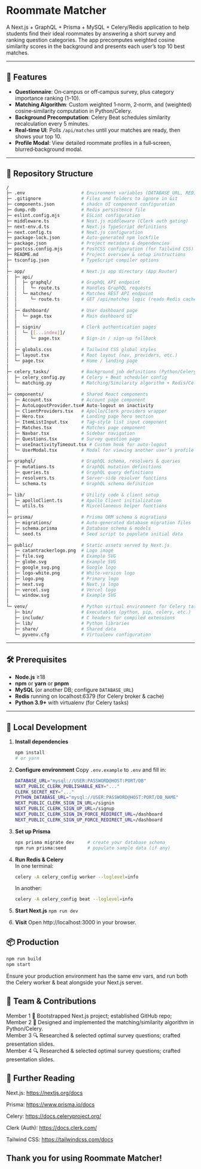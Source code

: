 # Roommate Matcher

A Next.js + GraphQL + Prisma + MySQL + Celery/Redis application to help students find their ideal roommates by answering a short survey and ranking question categories. The app precomputes weighted cosine similarity scores in the background and presents each user’s top 10 best matches.

---

## 🚀 Features

- **Questionnaire**: On‑campus or off‑campus survey, plus category importance ranking (1–10).  
- **Matching Algorithm**: Custom weighted 1‑norm, 2‑norm, and (weighted) cosine‑similarity computation in Python/Celery.  
- **Background Precomputation**: Celery Beat schedules similarity recalculation every 5 minutes.  
- **Real‑time UI**: Polls `/api/matches` until your matches are ready, then shows your top 10.  
- **Profile Modal**: View detailed roommate profiles in a full‑screen, blurred‑background modal.

---

## 📁 Repository Structure
```bash
/
├─ .env                     # Environment variables (DATABASE_URL, REDIS_URL, etc.)
├─ .gitignore               # Files and folders to ignore in Git
├─ components.json          # shadcn UI component configuration
├─ dump.rdb                 # Redis persistence file
├─ eslint.config.mjs        # ESLint configuration
├─ middleware.ts            # Next.js middleware (Clerk auth gating)
├─ next-env.d.ts            # Next.js TypeScript definitions
├─ next.config.ts           # Next.js configuration
├─ package-lock.json        # Auto‑generated npm lockfile
├─ package.json             # Project metadata & dependencies
├─ postcss.config.mjs       # PostCSS configuration (for Tailwind CSS)
├─ README.md                # Project overview & setup instructions
├─ tsconfig.json            # TypeScript compiler options
│
├─ app/                     # Next.js app directory (App Router)
│  ├─ api/
│  │  ├─ graphql/           # GraphQL API endpoint
│  │  │  └─ route.ts        # Handles GraphQL requests
│  │  └─ matches/           # Matches REST API endpoint
│  │     └─ route.ts        # GET /api/matches logic (reads Redis cache, polls status)
│  │
│  ├─ dashboard/            # User dashboard page
│  │  └─ page.tsx           # Main dashboard UI
│  │
│  ├─ signin/               # Clerk authentication pages
│  │  └─ [[...index]]/
│  │     └─ page.tsx        # Sign-in / sign-up fallback
│  │
│  ├─ globals.css           # Tailwind CSS global styles
│  ├─ layout.tsx            # Root layout (nav, providers, etc.)
│  └─ page.tsx              # Home / landing page
│
├─ celery_tasks/            # Background job definitions (Python/Celery)
│  ├─ celery_config.py      # Celery + Beat scheduler config
│  └─ matching.py           # Matching/Similarity algorithm + Redis/Celery logic
│
├─ components/              # Shared React components
│  ├─ Account.tsx           # Account page component
│  ├─ AutoLogoutProvider.tsx# Auto‑logout on inactivity
│  ├─ ClientProviders.tsx   # Apollo/Clerk providers wrapper
│  ├─ Hero.tsx              # Landing page hero section
│  ├─ ItemListInput.tsx     # Tag‑style list input component
│  ├─ Matches.tsx           # Matches page component
│  ├─ Navbar.tsx            # Sidebar navigation
│  ├─ Questions.tsx         # Survey question page
│  ├─ useInactivityTimeout.tsx # Custom hook for auto‑logout
│  └─ UserModal.tsx         # Modal for viewing another user’s profile
│
├─ graphql/                 # GraphQL schema, resolvers & queries
│  ├─ mutations.ts          # GraphQL mutation definitions
│  ├─ queries.ts            # GraphQL query definitions
│  ├─ resolvers.ts          # Server-side resolver functions
│  └─ schema.ts             # GraphQL schema definition
│
├─ lib/                     # Utility code & client setup
│  ├─ apolloClient.ts       # Apollo Client initialization
│  └─ utils.ts              # Miscellaneous helper functions
│
├─ prisma/                  # Prisma ORM schema & migrations
│  ├─ migrations/           # Auto‑generated database migration files
│  ├─ schema.prisma         # Database schema & models
│  └─ seed.ts               # Seed script to populate initial data
│
├─ public/                  # Static assets served by Next.js
│  ├─ catantrackerlogo.png  # Logo image
│  ├─ file.svg              # Example SVG
│  ├─ globe.svg             # Example SVG
│  ├─ google_svg.png        # Google logo
│  ├─ logo-white.png        # White‑version logo
│  ├─ logo.png              # Primary logo
│  ├─ next.svg              # Next.js logo
│  ├─ vercel.svg            # Vercel logo
│  └─ window.svg            # Example SVG
│
└─ venv/                    # Python virtual environment for Celery tasks
   ├─ bin/                  # Executables (python, pip, celery, etc.)
   ├─ include/              # C headers for compiled extensions
   ├─ lib/                  # Python libraries
   ├─ share/                # Shared data
   └─ pyvenv.cfg            # Virtualenv configuration
```
---

## 🛠️ Prerequisites

- **Node.js** ≥18  
- **npm** or **yarn** or **pnpm**  
- **MySQL** (or another DB; configure `DATABASE_URL`)  
- **Redis** running on localhost:6379 (for Celery broker & cache)  
- **Python 3.9+** with virtualenv (for Celery tasks)  

---

## 🔧 Local Development

1. **Install dependencies**  
   ```bash
   npm install
   # or yarn
   ```

2. **Configure environment** 
Copy `.env.example` to `.env` and fill in:
    ```bash
    DATABASE_URL="mysql://USER:PASSWORD@HOST:PORT/DB"
    NEXT_PUBLIC_CLERK_PUBLISHABLE_KEY="..."
    CLERK_SECRET_KEY="..."
    PYTHON_DATABASE_URL="mysql://USER:PASSWORD@HOST:PORT/DB_NAME"
    NEXT_PUBLIC_CLERK_SIGN_IN_URL=/signin
    NEXT_PUBLIC_CLERK_SIGN_UP_URL=/signup
    NEXT_PUBLIC_CLERK_SIGN_IN_FORCE_REDIRECT_URL=/dashboard
    NEXT_PUBLIC_CLERK_SIGN_UP_FORCE_REDIRECT_URL=/dashboard
    ```

3. **Set up Prisma** 
    ```bash
    npx prisma migrate dev     # create your database schema
    npm run prisma:seed        # populate sample data (if any)
    ```

4. **Run Redis & Celery**  
In one terminal:
    ```bash
    celery -A celery_config worker --loglevel=info
    ```
   In another:
   ```bash
   celery -A celery_config beat --loglevel=info
   ```

6. **Start Next.js** 
    ```npm run dev```

7. **Visit** 
Open http://localhost:3000 in your browser.

## 📦 Production
   ```bash
   npm run build
   npm start
   ```
Ensure your production environment has the same env vars, and run both the Celery worker & beat alongside your Next.js server.

## 👥 Team & Contributions
Member 1    🔧 Bootstrapped Next.js project; established GitHub repo;  
Member 2    🤖 Designed and implemented the matching/similarity algorithm in Python/Celery.  
Member 3    🔍 Researched & selected optimal survey questions; crafted presentation slides.  
Member 4    🔍 Researched & selected optimal survey questions; crafted presentation slides.  

## 📖 Further Reading
Next.js: https://nextjs.org/docs

Prisma: https://www.prisma.io/docs

Celery: https://docs.celeryproject.org/

Clerk (Auth): https://docs.clerk.com/

Tailwind CSS: https://tailwindcss.com/docs

## Thank you for using Roommate Matcher! 
